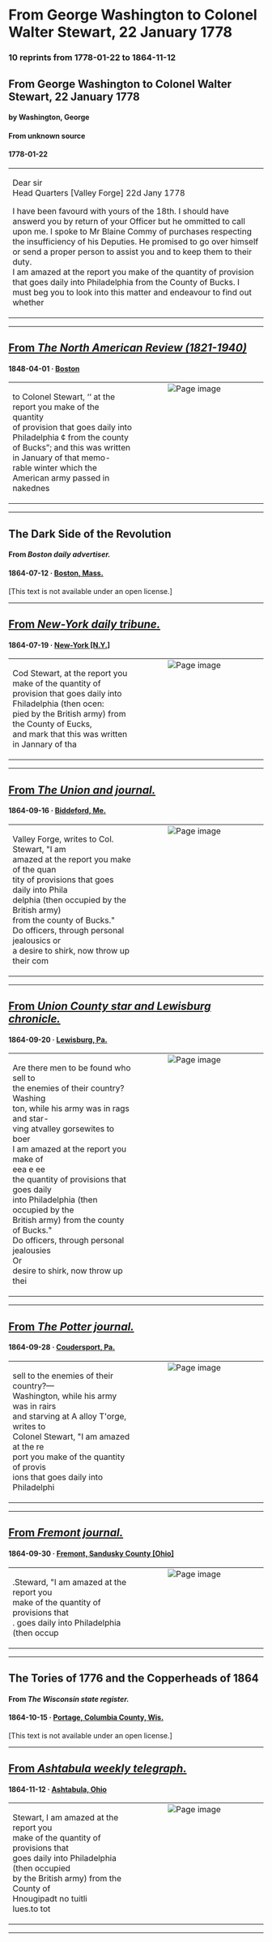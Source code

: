 
# From George Washington to Colonel Walter Stewart, 22 January 1778

### 10 reprints from 1778-01-22 to 1864-11-12

## From George Washington to Colonel Walter Stewart, 22 January 1778

#### by Washington, George

#### From unknown source

#### 1778-01-22

<table style="width: 100%;"><tr><td style="width: 50%">

Dear sir  
Head Quarters [Valley Forge] 22d Jany 1778  
  
I have been favourd with yours of the 18th. I should have answerd you by return of your Officer but he ommitted to call upon me. I spoke to Mr Blaine Commy of purchases respecting the insufficiency of his Deputies. He promised to go over himself or send a proper person to assist you and to keep them to their duty.  
I am amazed at the report you make of the quantity of provision that goes daily into Philadelphia from the County of Bucks. I must beg you to look into this matter and endeavour to find out whether 
</td></tr></table>

---

## [From _The North American Review (1821-1940)_](https://archive.org/details/sim_north-american-review_1848-04_66_139/page/n177/mode/1up?view=theater)

#### 1848-04-01 &middot; [Boston](http://dbpedia.org/resource/Boston)

<table style="width: 100%;"><tr><td style="width: 50%">

  
to Colonel Stewart, ‘‘ at the report you make of the quantity  
of provision that goes daily into Philadelphia ¢ from the county  
of Bucks”; and this was written in January of that memo-  
rable winter which the American army passed in nakednes
</td><td style="width: 50%; max-height: 75%; margin: auto; display: block;">
<img alt="Page image" src="https://iiif.archive.org/image/iiif/2/sim_north-american-review_1848-04_66_139%2Fsim_north-american-review_1848-04_66_139_jp2.zip%2Fsim_north-american-review_1848-04_66_139_jp2%2Fsim_north-american-review_1848-04_66_139_0177.jp2/pct:20.308483290488432,39.705882352941174,66.90231362467867,6.404798761609907/600,/0/default.jpg"/>
</td>
</tr></table>

---

## The Dark Side of the Revolution

#### From _Boston daily advertiser._

#### 1864-07-12 &middot; [Boston, Mass.](http://dbpedia.org/resource/Boston)

[This text is not available under an open license.]

---

## [From _New-York daily tribune._](https://www.loc.gov/resource/sn83030213/1864-07-19/ed-1/?sp=7)

#### 1864-07-19 &middot; [New-York [N.Y.]](http://dbpedia.org/resource/New_York_City)

<table style="width: 100%;"><tr><td style="width: 50%">

  
Cod Stewart, at the report you make of the quantity of  
provision that goes daily into Fhiladelphia (then ocen:  
pied by the British army) from the County of Eucks,  
and mark that this was written in Jannary of tha
</td><td style="width: 50%; max-height: 75%; margin: auto; display: block;">
<img alt="Page image" src="https://tile.loc.gov/image-services/iiif/service:ndnp:dlc:batch_dlc_cobol_ver01:data:sn83030213:00206530777:1864071901:0557/pct:5.497613576100407,184.3352236925016,48.29414884214248,5.822306238185255/!600,600/0/default.jpg"/>
</td>
</tr></table>

---

## [From _The Union and journal._](https://www.loc.gov/resource/sn83009571/1864-09-16/ed-1/?sp=1)

#### 1864-09-16 &middot; [Biddeford, Me.](http://dbpedia.org/resource/Biddeford%2C_Maine)

<table style="width: 100%;"><tr><td style="width: 50%">

  
Valley Forge, writes to Col. Stewart, &quot;I am  
amazed at the report you make of the quan­  
tity of provisions that goes daily into Phila­  
delphia (then occupied by the British army)  
from the county of Bucks.&quot;  
Do officers, through personal jealousics or  
a desire to shirk, now throw up their com
</td><td style="width: 50%; max-height: 75%; margin: auto; display: block;">
<img alt="Page image" src="https://tile.loc.gov/image-services/iiif/service:ndnp:me:batch_me_allagash_ver02:data:sn83009571:00279523908:1864091601:0363/pct:170.8656969354611,85.63575282500254,37.763027820929246,12.806678204214599/!600,600/0/default.jpg"/>
</td>
</tr></table>

---

## [From _Union County star and Lewisburg chronicle._](https://www.loc.gov/resource/sn85038443/1864-09-20/ed-1/?sp=1)

#### 1864-09-20 &middot; [Lewisburg, Pa.](http://dbpedia.org/resource/Lewisburg%2C_Pennsylvania)

<table style="width: 100%;"><tr><td style="width: 50%">

  
Are there men to be found who sell to  
the enemies of their country? Washing­  
ton, while his army was in rags and star-  
ving atvalley gorsewites to boer  
I am amazed at the report you make of  
eea  e ee  
the quantity of provisions that goes daily  
into Philadelphia (then occupied by the  
British army) from the county of Bucks.&quot;  
Do officers, through personal jealousies  
Or  
desire to shirk, now throw up thei
</td><td style="width: 50%; max-height: 75%; margin: auto; display: block;">
<img alt="Page image" src="https://tile.loc.gov/image-services/iiif/service:ndnp:pst:batch_pst_fenske_ver02:data:sn85038443:00280776397:1864092001:0320/pct:10.38647342995169,199.0082644628099,51.690821256038646,25.00375657400451/!600,600/0/default.jpg"/>
</td>
</tr></table>

---

## [From _The Potter journal._](https://www.loc.gov/resource/sn86081096/1864-09-28/ed-1/?sp=1)

#### 1864-09-28 &middot; [Coudersport, Pa.](http://dbpedia.org/resource/Coudersport%2C_Pennsylvania)

<table style="width: 100%;"><tr><td style="width: 50%">

  
sell to the enemies of their country?—  
Washington, while his army was in rairs  
and starving at A alloy T&#x27;orge, writes to  
Colonel Stewart, &quot;I am amazed at the re­  
port you make of the quantity of provis­  
ions that goes daily into Philadelphi
</td><td style="width: 50%; max-height: 75%; margin: auto; display: block;">
<img alt="Page image" src="https://tile.loc.gov/image-services/iiif/service:ndnp:pst:batch_pst_jeffrey_ver01:data:sn86081096:00296028678:1864092801:0605/pct:76.72505712109673,28.14912861239797,14.226961157654227,3.871608206485771/!600,600/0/default.jpg"/>
</td>
</tr></table>

---

## [From _Fremont journal._](https://www.loc.gov/resource/sn85026050/1864-09-30/ed-1/?sp=4)

#### 1864-09-30 &middot; [Fremont, Sandusky County [Ohio]](http://dbpedia.org/resource/Fremont%2C_Ohio)

<table style="width: 100%;"><tr><td style="width: 50%">

  
.Steward, &quot;I am amazed at the report you  
make of the quantity of provisions that  
. goes daily into Philadelphia (then occup
</td><td style="width: 50%; max-height: 75%; margin: auto; display: block;">
<img alt="Page image" src="https://tile.loc.gov/image-services/iiif/service:ndnp:ohi:batch_ohi_cobweb_ver04:data:sn85026050:00280775836:1864093001:0375/pct:4.688401615695326,39.69931365072448,11.180034622042701,1.4162762828194793/!600,600/0/default.jpg"/>
</td>
</tr></table>

---

## The Tories of 1776 and the Copperheads of 1864

#### From _The Wisconsin state register._

#### 1864-10-15 &middot; [Portage, Columbia County, Wis.](http://dbpedia.org/resource/Portage%2C_Wisconsin)

[This text is not available under an open license.]

---

## [From _Ashtabula weekly telegraph._](https://www.loc.gov/resource/sn83035216/1864-11-12/ed-1/?sp=1)

#### 1864-11-12 &middot; [Ashtabula, Ohio](http://dbpedia.org/resource/Ashtabula%2C_Ohio)

<table style="width: 100%;"><tr><td style="width: 50%">

  
Stewart, I am amazed at the report you  
make of the quantity of provisions that  
goes daily into Philadelphia (then occupied  
by the British army) from the County of  
Hnougipadt no tuitli  
Iues.to tot
</td><td style="width: 50%; max-height: 75%; margin: auto; display: block;">
<img alt="Page image" src="https://tile.loc.gov/image-services/iiif/service:ndnp:ohi:batch_ohi_guildenstern_ver01:data:sn83035216:00280775162:1864111201:0360/pct:175.17006802721087,235.73403554970375,49.59183673469388,10.533245556287032/!600,600/0/default.jpg"/>
</td>
</tr></table>

---

